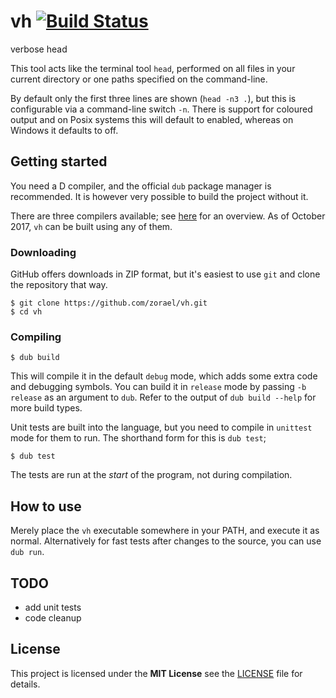 # vh  [![Build Status](https://travis-ci.org/zorael/vh.svg?branch=master)](https://travis-ci.org/zorael/vh)

verbose head

This tool acts like the terminal tool `head`, performed on all files in your current directory or one paths specified on the command-line.

By default only the first three lines are shown (`head -n3 .`), but this is configurable via a command-line switch `-n`. There is support for coloured output and on Posix systems this will default to enabled, whereas on Windows it defaults to off.

## Getting started

You need a D compiler, and the official `dub` package manager is recommended. It is however very possible to build the project without it.

There are three compilers available; see [here](https://wiki.dlang.org/Compilers) for an overview. As of October 2017, `vh` can be built using any of them.

### Downloading

GitHub offers downloads in ZIP format, but it's easiest to use `git` and clone the repository that way.

    $ git clone https://github.com/zorael/vh.git
    $ cd vh

### Compiling

    $ dub build

This will compile it in the default `debug` mode, which adds some extra code and debugging symbols. You can build it in `release` mode by passing `-b release` as an argument to `dub`. Refer to the output of `dub build --help` for more build types.

Unit tests are built into the language, but you need to compile in `unittest` mode for them to run. The shorthand form for this is `dub test`;

    $ dub test

The tests are run at the *start* of the program, not during compilation.

## How to use

Merely place the `vh` executable somewhere in your PATH, and execute it as normal. Alternatively for fast tests after changes to the source, you can use `dub run`.

## TODO
* add unit tests
* code cleanup

## License
This project is licensed under the **MIT License** see the [LICENSE](LICENSE) file for details.
